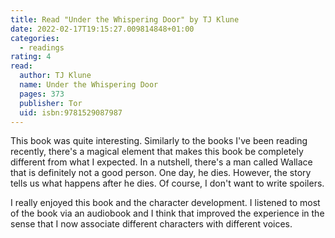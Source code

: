 ```yaml
---
title: Read "Under the Whispering Door" by TJ Klune
date: 2022-02-17T19:15:27.009814848+01:00
categories:
  - readings
rating: 4
read:
  author: TJ Klune
  name: Under the Whispering Door
  pages: 373
  publisher: Tor
  uid: isbn:9781529087987
---
```


This book was quite interesting. Similarly to the books I've been reading recently, there's a magical element that makes this book be completely different from what I expected. In a nutshell, there's a man called Wallace that is definitely not a good person. One day, he dies. However, the story tells us what happens after he dies. Of course, I don't want to write spoilers.

I really enjoyed this book and the character development. I listened to most of the book via an audiobook and I think that improved the experience in the sense that I now associate different characters with different voices.
